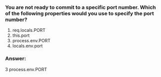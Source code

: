 ### You are not ready to commit to a specific port number. Which of the following properties would you use to specify the port number?

1. req.locals.PORT
1. this.port
1. process.env.PORT
1. locals.env.port

### Answer:
3 process.env.PORT